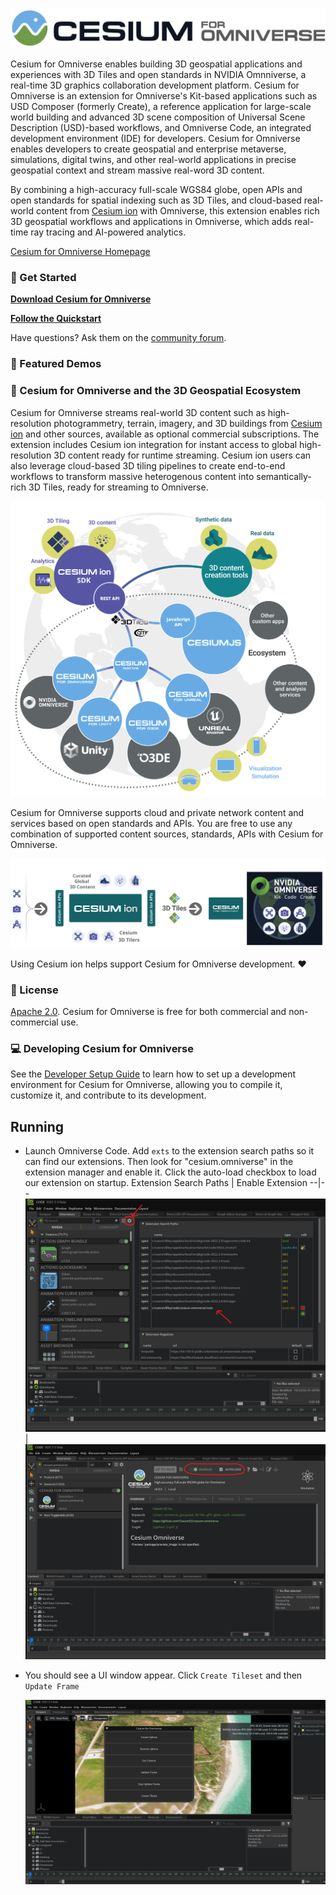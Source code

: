 [![Cesium for Omniverse Logo](./docs/resources/Cesium_for_Omniverse_dark_color_white_bgnd.jpg)](https://cesium.com/)

Cesium for Omniverse enables building 3D geospatial applications and experiences with 3D Tiles and open standards in NVIDIA Omnniverse, a real-time 3D graphics collaboration development platform. Cesium for Omniverse is an extension for Omniverse's Kit-based applications such as USD Composer (formerly Create), a reference application for large-scale world building and advanced 3D scene composition of Universal Scene Description (USD)-based workflows, and Omniverse Code, an integrated development environment (IDE) for developers. Cesium for Omniverse enables developers to create geospatial and enterprise metaverse, simulations, digital twins, and other real-world applications in precise geospatial context and stream massive real-word 3D content.

By combining a high-accuracy full-scale WGS84 globe, open APIs and open standards for spatial indexing such as 3D Tiles, and cloud-based real-world content from [Cesium ion](https://cesium.com/cesium-ion) with Omniverse, this extension enables rich 3D geospatial workflows and applications in Omniverse, which adds real-time ray tracing and AI-powered analytics.

[Cesium for Omniverse Homepage](https://cesium.com/platform/cesium-for-omniverse?utm_source=github&utm_medium=github&utm_campaign=omniverse)

### :rocket: Get Started

**[Download Cesium for Omniverse](https://github.com/CesiumGS/cesium-omniverse/releases/latest)**

**[Follow the Quickstart](https://cesium.com/learn/omniverse/omniverse-quickstart/)**

Have questions? Ask them on the [community forum](https://community.cesium.com/c/cesium-for-omniverse).

### :clap: Featured Demos

### :house_with_garden: Cesium for Omniverse and the 3D Geospatial Ecosystem

Cesium for Omniverse streams real-world 3D content such as high-resolution photogrammetry, terrain, imagery, and 3D buildings from [Cesium ion](https://cesium.com/cesium-ion) and other sources, available as optional commercial subscriptions. The extension includes Cesium ion integration for instant access to global high-resolution 3D content ready for runtime streaming. Cesium ion users can also leverage cloud-based 3D tiling pipelines to create end-to-end workflows to transform massive heterogenous content into semantically-rich 3D Tiles, ready for streaming to Omniverse.

![Cesium for Ecosystem Diagram](./docs/resources/integration-ecosystem-diagram.png)

Cesium for Omniverse supports cloud and private network content and services based on open standards and APIs. You are free to use any combination of supported content sources, standards, APIs with Cesium for Omniverse.

![Cesium for Omniverse Architecture](./docs/resources/integration-workflow_omniverse.png)

Using Cesium ion helps support Cesium for Omniverse development. :heart:

### :green_book: License

[Apache 2.0](http://www.apache.org/licenses/LICENSE-2.0.html). Cesium for Omniverse is free for both commercial and non-commercial use.

### :computer: Developing Cesium for Omniverse

See the [Developer Setup Guide](docs/developer-setup/README.md) to learn how to set up a development environment for Cesium for Omniverse, allowing you to compile it, customize it, and contribute to its development.

## Running

- Launch Omniverse Code. Add `exts` to the extension search paths so it can find our extensions. Then look for "cesium.omniverse" in the extension manager and enable it. Click the auto-load checkbox to load our extension on startup.
  Extension Search Paths | Enable Extension
  --|--
  ![Extension Search Paths](./docs/resources/extension-search-paths.png)|![Enable Extension](./docs/resources/enable-extension.png)

- You should see a UI window appear. Click `Create Tileset` and then `Update Frame`

  ![Plugin](./docs/resources/plugin.png)
